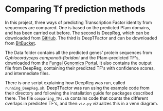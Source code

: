 # Comparing Tf prediction methods

In this project, three ways of predicting Transcription Factor identity from sequences are compared. One is based on the predicted Pfam domains, and has been carried out before. The second is DeepReg, which can be downloaded from [GitHub](https://github.com/LeonardoLed/DeepLearning-_TF). The third is DeepTFactor and can be downloaded from [BitBucket](https://bitbucket.org/kaistsystemsbiology/deeptfactor/src/master/).

The Data folder contains all the predicted genes' protein sequences from *Ophiocordyceps camponoti-floridani* and the Pfam-predicted TF's, downloaded from the [Fungal Genomics Portal](https://fungalgenomics.science.uu.nl/portal/ophcf2/).
It also contains the output file from DeepReg, containing their predicted TF's with confidence scores, and intermediate files.

There is one script explaining how DeepReg was run, called `running_DeepReg.sh`. DeepTFactor was run using the example code from their directory and following the installation guide for packages described there. The file `comparing_TFs.sh` contains code that counts the different overlaps in predicten TF's, and then `viz.py` vizualzes this in a venn diagram.  

